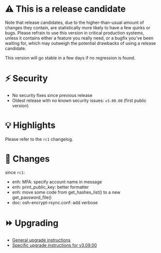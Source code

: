 # :warning: This is a release candidate

Note that release candidates, due to the higher-than-usual amount of changes they contain, are statistically more likely to have a few quirks or bugs. Please refrain to use this version in critical production systems, unless it contains either a feature you really need, or a bugfix you've been waiting for, which may outweigh the potential drawbacks of using a release candidate.

This version will go stable in a few days if no regression is found.

# :zap: Security

- No security fixes since previous release
- Oldest release with no known security issues: `v3.00.00` (first public version)

# :bulb: Highlights

Please refer to the `rc1` changelog.

# :pushpin: Changes

since `rc1`:

- enh: MFA: specify account name in message
- enh: print_public_key: better formatter
- enh: move some code from get_hashes_list() to a new get_password_file()
- doc: osh-encrypt-rsync.conf: add verbose

# :fast_forward: Upgrading

- [General upgrade instructions](https://ovh.github.io/the-bastion/installation/upgrading.html)
- [Specific upgrade instructions for v3.09.00](https://ovh.github.io/the-bastion/installation/upgrading.html#v3-09-00-2022-07-xx)
